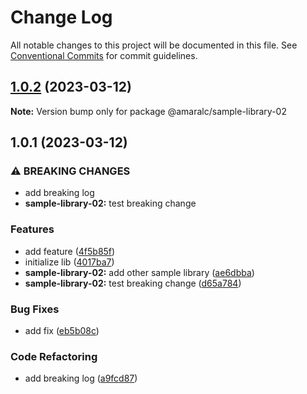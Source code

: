 # Change Log

All notable changes to this project will be documented in this file.
See [Conventional Commits](https://conventionalcommits.org) for commit guidelines.

## [1.0.2](https://github.com/amaralc/nx-integrated-template/compare/@amaralc/sample-library-02@1.0.1...@amaralc/sample-library-02@1.0.2) (2023-03-12)

**Note:** Version bump only for package @amaralc/sample-library-02

## 1.0.1 (2023-03-12)

### ⚠ BREAKING CHANGES

- add breaking log
- **sample-library-02:** test breaking change

### Features

- add feature ([4f5b85f](https://github.com/amaralc/nx-integrated-template/commit/4f5b85fa6bddee434c79c181f68036d05363997a))
- initialize lib ([4017ba7](https://github.com/amaralc/nx-integrated-template/commit/4017ba7d3b29f72fea0c6e44ece6775ea10a225f))
- **sample-library-02:** add other sample library ([ae6dbba](https://github.com/amaralc/nx-integrated-template/commit/ae6dbba373359c927d0d796d1fee8d0e1af38002))
- **sample-library-02:** test breaking change ([d65a784](https://github.com/amaralc/nx-integrated-template/commit/d65a784cca38057f412fc8df788b7746b007a027))

### Bug Fixes

- add fix ([eb5b08c](https://github.com/amaralc/nx-integrated-template/commit/eb5b08c8acad2ae5b68f293fa9d5ccb87f4da4b0))

### Code Refactoring

- add breaking log ([a9fcd87](https://github.com/amaralc/nx-integrated-template/commit/a9fcd8722aebddd80791868df5b124bbc72ed87c))
